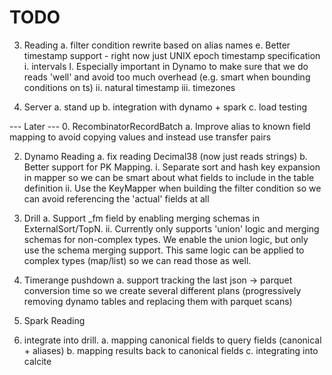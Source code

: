# TODO

3. Reading
  a. filter condition rewrite based on alias names
  e. Better timestamp support - right now just UNIX epoch timestamp specification
    i. intervals
      I. Especially important in Dynamo to make sure that we do reads 'well' and avoid too much overhead (e.g. smart when bounding conditions on ts)
    ii. natural timestamp
    iii. timezones

3. Server
  a. stand up
  b. integration with dynamo + spark
  c. load testing

--- Later ---
0. RecombinatorRecordBatch
 a. Improve alias to known field mapping to avoid copying values and instead use transfer pairs

2. Dynamo Reading
 a. fix reading Decimal38 (now just reads strings)
 b. Better support for PK Mapping.
  i. Separate sort and hash key expansion in mapper so we can be smart about what fields to 
  include in the table definition
  ii. Use the KeyMapper when building the filter condition so we can avoid referencing the 
  'actual' fields at all 

3. Drill
  a. Support _fm field by enabling merging schemas in ExternalSort/TopN. 
    ii. Currently only supports 'union' logic and merging schemas for non-complex types. We enable the union logic, but only use the schema merging support. This same logic can be applied to complex types (map/list) so we can read those as well.

4. Timerange pushdown
 a. support tracking the last json -> parquet conversion time so we create several different plans (progressively removing dynamo tables and replacing them with parquet scans)

1. Spark Reading
  0. integrate into drill.
  a. mapping canonical fields to query fields (canonical + aliases)
  b. mapping results back to canonical fields
  c. integrating into calcite
